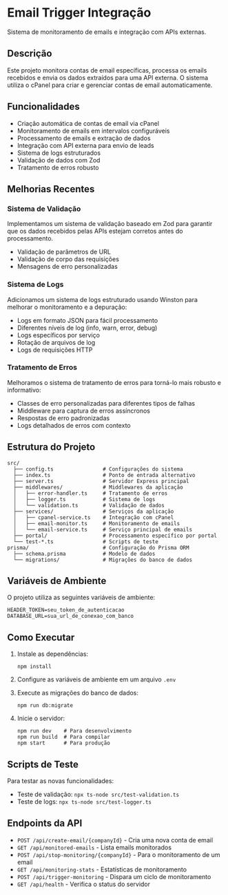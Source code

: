 # Email Trigger Integração

Sistema de monitoramento de emails e integração com APIs externas.

## Descrição

Este projeto monitora contas de email específicas, processa os emails recebidos e envia os dados extraídos para uma API externa. O sistema utiliza o cPanel para criar e gerenciar contas de email automaticamente.

## Funcionalidades

- Criação automática de contas de email via cPanel
- Monitoramento de emails em intervalos configuráveis
- Processamento de emails e extração de dados
- Integração com API externa para envio de leads
- Sistema de logs estruturados
- Validação de dados com Zod
- Tratamento de erros robusto

## Melhorias Recentes

### Sistema de Validação

Implementamos um sistema de validação baseado em Zod para garantir que os dados recebidos pelas APIs estejam corretos antes do processamento.

- Validação de parâmetros de URL
- Validação de corpo das requisições
- Mensagens de erro personalizadas

### Sistema de Logs

Adicionamos um sistema de logs estruturado usando Winston para melhorar o monitoramento e a depuração:

- Logs em formato JSON para fácil processamento
- Diferentes níveis de log (info, warn, error, debug)
- Logs específicos por serviço
- Rotação de arquivos de log
- Logs de requisições HTTP

### Tratamento de Erros

Melhoramos o sistema de tratamento de erros para torná-lo mais robusto e informativo:

- Classes de erro personalizadas para diferentes tipos de falhas
- Middleware para captura de erros assíncronos
- Respostas de erro padronizadas
- Logs detalhados de erros com contexto

## Estrutura do Projeto

```
src/
  ├── config.ts                # Configurações do sistema
  ├── index.ts                 # Ponto de entrada alternativo
  ├── server.ts                # Servidor Express principal
  ├── middlewares/             # Middlewares da aplicação
  │   ├── error-handler.ts     # Tratamento de erros
  │   ├── logger.ts            # Sistema de logs
  │   └── validation.ts        # Validação de dados
  ├── services/                # Serviços da aplicação
  │   ├── cpanel-service.ts    # Integração com cPanel
  │   ├── email-monitor.ts     # Monitoramento de emails
  │   └── email-service.ts     # Serviço principal de emails
  ├── portal/                  # Processamento específico por portal
  └── test-*.ts                # Scripts de teste
prisma/                        # Configuração do Prisma ORM
  ├── schema.prisma            # Modelo de dados
  └── migrations/              # Migrações do banco de dados
```

## Variáveis de Ambiente

O projeto utiliza as seguintes variáveis de ambiente:

```
HEADER_TOKEN=seu_token_de_autenticacao
DATABASE_URL=sua_url_de_conexao_com_banco
```

## Como Executar

1. Instale as dependências:
   ```
   npm install
   ```

2. Configure as variáveis de ambiente em um arquivo `.env`

3. Execute as migrações do banco de dados:
   ```
   npm run db:migrate
   ```

4. Inicie o servidor:
   ```
   npm run dev    # Para desenvolvimento
   npm run build  # Para compilar
   npm start      # Para produção
   ```

## Scripts de Teste

Para testar as novas funcionalidades:

- Teste de validação: `npx ts-node src/test-validation.ts`
- Teste de logs: `npx ts-node src/test-logger.ts`

## Endpoints da API

- `POST /api/create-email/{companyId}` - Cria uma nova conta de email
- `GET /api/monitored-emails` - Lista emails monitorados
- `POST /api/stop-monitoring/{companyId}` - Para o monitoramento de um email
- `GET /api/monitoring-stats` - Estatísticas de monitoramento
- `POST /api/trigger-monitoring` - Dispara um ciclo de monitoramento
- `GET /api/health` - Verifica o status do servidor